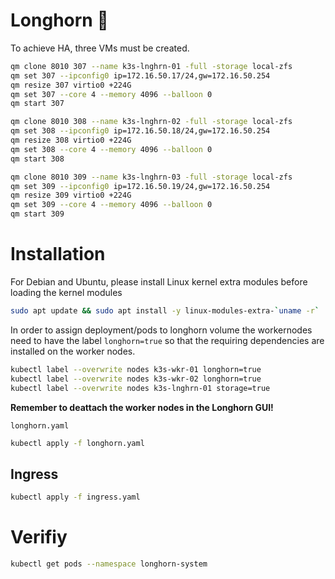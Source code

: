 # Longhorn 🚀

To achieve HA, three VMs must be created.

```bash
qm clone 8010 307 --name k3s-lnghrn-01 -full -storage local-zfs
qm set 307 --ipconfig0 ip=172.16.50.17/24,gw=172.16.50.254
qm resize 307 virtio0 +224G
qm set 307 --core 4 --memory 4096 --balloon 0
qm start 307

qm clone 8010 308 --name k3s-lnghrn-02 -full -storage local-zfs
qm set 308 --ipconfig0 ip=172.16.50.18/24,gw=172.16.50.254
qm resize 308 virtio0 +224G
qm set 308 --core 4 --memory 4096 --balloon 0
qm start 308

qm clone 8010 309 --name k3s-lnghrn-03 -full -storage local-zfs
qm set 309 --ipconfig0 ip=172.16.50.19/24,gw=172.16.50.254
qm resize 309 virtio0 +224G
qm set 309 --core 4 --memory 4096 --balloon 0
qm start 309
```

# Installation

For Debian and Ubuntu, please install Linux kernel extra modules before loading the kernel modules

```bash
sudo apt update && sudo apt install -y linux-modules-extra-`uname -r`
```

In order to assign deployment/pods to longhorn volume the workernodes need to have the label `longhorn=true` so that the requiring dependencies are installed on the worker nodes.

```bash
kubectl label --overwrite nodes k3s-wkr-01 longhorn=true
kubectl label --overwrite nodes k3s-wkr-02 longhorn=true
kubectl label --overwrite nodes k3s-lnghrn-01 storage=true
```

**Remember to deattach the worker nodes in the Longhorn GUI!**

`longhorn.yaml`

```bash
kubectl apply -f longhorn.yaml
```

## Ingress

```bash
kubectl apply -f ingress.yaml
```

# Verifiy

```bash
kubectl get pods --namespace longhorn-system
```
